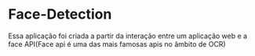 # Face-Detection
Essa aplicação foi criada a partir da interação entre um aplicação web e a face API(Face api é uma das mais famosas apis no âmbito de OCR) 
